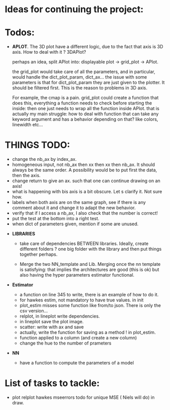 # Ideas for continuing the project:

# Todos:

* **APLOT**. The 3D plot have a different logic, due to the fact that axis is 3D axis. How to deal with it ? 3DAPlot?

  perhaps an idea, split APlot into: displayable plot -> grid_plot -> APlot.

  the grid_plot would take care of all the parameters, and in particular, would handle the dict_plot_param, dict_ax...
  the issue with some parameters is that for dict_plot_param they are just given to the plotter. It should be filtered
  first. This is the reason to problems in 3D axis.

  For example, the cmap is a pain. grid_plot could create a function that does this, everything a function needs to
  check before starting the inside:
  then one just needs to wrap all the function inside APlot. that is actually my main struggle: how to deal with
  function that can take any keyword argument and has a behavior depending on that? like colors, linewidth etc...

# THINGS TODO:
 - change the nb_ax by index_ax.
 - homogeneous input, not nb_ax then xx then xx then nb_ax. It should always be the same order.
 A possibility would be to put first the data, then the axis.
 - change return to give an ax. such that one can continue drawing on an axis!
 - what is happening with bis axis is a bit obscure. Let s clarify it. Not sure how.
 - labels when both axis are on the same graph, see if there is any comment about it and change it to adapt the new behavior.
 - verify that if I access a nb_ax, I also check that the number is correct!
 - put the test at the bottom into a right test.
 - when dict of parameters given, mention if some are unused.

* **LIBRARIES**
    * take care of dependencies BETWEEN libraries. Ideally, create different folders ? one big folder with the library
      and then put things together perhaps.

    * Merge the two NN_template and Lib. Merging once the nn template is satisfying:
      that implies the architectures are good (this is ok) but also having the hyper parameters estimator functional.


* **Estimator**
    * a function on line 345 to write, there is an example of how to do it.
    * for hawkes estim, not mandatory to have true values. in init
    * plot_estim misses some function like from/to json. There is only the csv version...
    * relplot, in lineplot write dependencies.
    * in lineplot save the plot image.
    * scatter: write with ax and save
    * actually, write the function for saving as a method ! in plot_estim.
    * function applied to a column (and create a new column)
    * change the hue to the number of prameters
      
* **NN**
    * have a function to compute the parameters of a model
  
    


# List of tasks to tackle:

* plot relplot hawkes mseerrors todo for unique MSE ( Niels will do) in draw.



